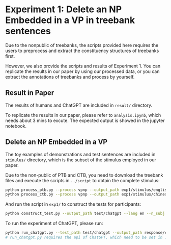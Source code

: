 # Experiment 1: Delete an NP Embedded in a VP in treebank sentences

Due to the nonpublic of treebanks, the scripts provided here requires the users to preprocess and extract the constituency structures of treebanks first.

However, we also provide the scripts and results of Experiment 1. You can replicate the results in our paper by using our processed data, or you can extract the annotations of treebanks and process by yourself.

## Result in Paper
The results of humans and ChatGPT are included in `result/` directory.

To replicate the results in our paper, please refer to `analysis.ipynb`, which needs about 3 mins to excute. The expected output is showed in the jupyter notebook.

## Delete an NP Embedded in a VP

The toy examples of demonstrations and test sentences are included in `stimulus/` directory, which is the subset of the stimulus employed in our paper. 

Due to the non-public of PTB and CTB, you need to download the treebank files and execute the scripts in `../script` to obtain the complete stimulus:
```bash
python process_ptb.py --process vpnp --output_path exp1/stimulus/english
python process_ctb.py --process vpnp --output_path exp1/stimulus/chinese
```

And run the script in `exp1/` to construct the tests for participants:
```bash
python construct_test.py --output_path test/chatgpt --lang en --n_subj 300
```

To run the experiment of ChatGPT, please run:
```bash
python run_chatgpt.py --test_path test/chatgpt --output_path response/chatgpt
# run_chatgpt.py requires the api of ChatGPT, which need to be set in ../utils.py
```